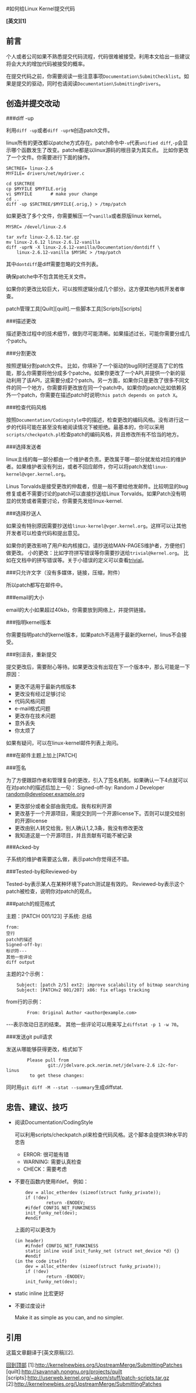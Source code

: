 #如何给Linux Kernel提交代码

**[英文][1]**
## <span id="前言">前言</span>
个人或者公司如果不熟悉提交代码流程，代码很难被接受。利用本文给出一些建议将会大大的增加代码被接受的概率。

在提交代码之前，你需要阅读一些注意事项`Documentation\SubmitChecklist`。如果是提交的驱动，同时也请阅读`Documentation\SubmittingDrivers`。

## 创造并提交改动
###diff -up

利用`diff -up`或者`diff -uprN`创造patch文件。

linux所有的更改都以patche方式存在。patch命令中`-u`代表`unified diff`,`-p`会显示哪个函数发生了改变。patche都是以linux源码的根目录为其实点。
比如你更改了一个文件。你需要进行下面的操作。
```
SRCTREE= linux-2.6
MYFILE= drivers/net/mydriver.c

cd $SRCTREE
cp $MYFILE $MYFILE.orig
vi $MYFILE       # make your change
cd ..
diff -up $SRCTREE/$MYFILE{.orig,} > /tmp/patch
```

如果更改了多个文件，你需要解压一个`vanilla`或者原版linux kernel。
```
MYSRC= /devel/linux-2.6

tar xvfz linux-2.6.12.tar.gz
mv linux-2.6.12 linux-2.6.12-vanilla
diff -uprN -X linux-2.6.12-vanilla/Documentation/dontdiff \
    linux-2.6.12-vanilla $MYSRC > /tmp/patch
```
其中`dontdiff`是diff需要忽略的文件列表。

确保patche中不包含其他无关文件。

如果你的更改比较巨大，可以按照逻辑分成几个部分。这方便其他内核开发者审查。

patch管理工具[Quilt][quilt].一些脚本工具[Scripts][scripts]


###描述更改

描述更改过程中的技术细节，做到尽可能清晰。如果描述过长，可能你需要分成几个patch。

###分割更改

按照逻辑分割patch文件。
比如，你填补了一个驱动的bug同时还提高了它的性能，那么你需要将他分成多个patche。如果你更改了一个API,并提供一个新的驱动利用了该API，这需要分成2个patch。另一方面，如果你只是更改了很多不同文件的同一个地方，你需要将更改放在同一个patch中。如果你的patch比如依赖另外一个patch，你需要在描述patch时说明`this patch depends on patch X`。

###检查代码风格

按照`Documentation/Codingstyle`中的描述，检查更改的编码风格。没有进行这一步的代码可能在甚至没有被阅读情况下被拒绝。最基本的，你可以采用`scripts/checkpatch.pl`检查patch的编码风格，并且修改所有不恰当的地方。

###选择发送者

linux主线的每一部分都由一个维护者负责。更改属于哪一部分就发给对应的维护者。如果维护者没有列出，或者不回应邮件，你可以将patch发给`linux-kernel@vger.kernel.org`。

Linus Torvalds是接受更改的仲裁者，但是一般不要给他发邮件。比较明显的bug修复或者不需要讨论的patch可以直接抄送给Linux Torvalds。如果Patch没有明显的优势或者需要讨论，你需要先发给linux-kernel.

###选择抄送人

如果没有特别原因需要抄送给`linux-kernel@vger.kernel.org`。这样可以让其他开发者可以检查代码和提出意见。

如果你的更改影响了用户和内核接口，请抄送给MAN-PAGES维护者，方便他们做更改。
小的更改：比如字符拼写错误等你需要抄送给`trivial@kernel.org`。
比如在文档中的拼写错误等。关于小错误的定义可以查看[trivial](http://www.kernel.org/pub/linux/kernel/people/juhl/trivial/)。

###只允许文字（没有多媒体，链接，压缩，附件）

所以patch都写在邮件中。

###email的大小

email的大小如果超过40kb，你需要放到网络上，并提供链接。

###指明kernel版本

你需要指明patch的kernel版本，如果patch不适用于最新的kernel，linus不会接受。

###别沮丧，重新提交

提交更改后，需要耐心等待。如果更改没有出现在下一个版本中，那么可能是一下原因：
- 更改不适用于最新内核版本
- 更改没有经过足够讨论
- 代码风格问题
- e-mail格式问题
- 更改存在技术问题
- 意外丢失
- 你太烦了

如果有疑问，可以在linux-kernel邮件列表上询问。

###在邮件主题上加上[PATCH]


###签名

为了方便跟踪作者和管理复杂的更改，引入了签名机制。如果确认一下4点就可以在对patch的描述后加上一句：
Signed-off-by: Random J Developer <random@developer.example.org>
+ 更改部分或者全部由我完成。我有权利开源
+ 更改基于一个开源项目，需提交到同一个开源license下。否则可以提交给别的开源license
+ 更改由别人转交给我，别人确认1,2,3条，我没有修改更改
+ 我知道这是一个开源项目，并且贡献有可能不被记录

###Acked-by

子系统的维护者需要这么做，表示patch你觉得还不错。

###Tested-by和Reviewed-by

Tested-by表示某人在某种环境下patch测试是有效的。
Reviewed-by表示这个patch被检查，说明你对patch的观点。

###patch的规范格式

主题：[PATCH 001/123] 子系统: 总结

```
from:
空行
patch的描述
Signed-off-by:
标识符---
其他一些评论
diff output
```

主题的2个示例：
```
    Subject: [patch 2/5] ext2: improve scalability of bitmap searching
    Subject: [PATCHv2 001/207] x86: fix eflags tracking
```

from行的示例：
```
        From: Original Author <author@example.com>
```

---表示改动日志的结束。
其他一些评论可以用来写上`diffstat -p 1 -w 70`。

###发送git pull请求

发送从哪能够获得更改，格式如下
```
        Please pull from
                git://jdelvare.pck.nerim.net/jdelvare-2.6 i2c-for-linus
         to get these changes:
```
同时用`git diff -M --stat --summary`生成diffstat.

## 忠告、建议、技巧
+ 阅读Documentation/CodingStyle

    可以利用scripts/checkpatch.pl来检查代码风格。这个脚本会提供3种水平的忠告
    + ERROR: 很可能有错
    + WARNING: 需要认真检查
    + CHECK：需要考虑

+ 不要在函数内使用ifdef。
    例如：
    ```
        dev = alloc_etherdev (sizeof(struct funky_private));
        if (!dev)
                return -ENODEV;
        #ifdef CONFIG_NET_FUNKINESS
        init_funky_net(dev);
        #endif
    ```
    上面的可以更改为
    ```
    (in header)
        #ifndef CONFIG_NET_FUNKINESS
        static inline void init_funky_net (struct net_device *d) {}
        #endif
    (in the code itself)
        dev = alloc_etherdev (sizeof(struct funky_private));
        if (!dev)
                return -ENODEV;
        init_funky_net(dev);
    ```

+ static inline 比宏更好

+ 不要过度设计

    Make it as simple as you can, and no simpler.

## 引用

这篇文章翻译于[英文原稿][2].

[回到顶部](#前言)
[1]:http://kernelnewbies.org/UpstreamMerge/SubmittingPatches
[quilt]:http://savannah.nongnu.org/projects/quilt
[scripts]:http://userweb.kernel.org/~akpm/stuff/patch-scripts.tar.gz
[2]:http://kernelnewbies.org/UpstreamMerge/SubmittingPatches